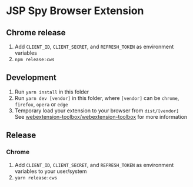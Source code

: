 # JSP Spy Browser Extension

## Chrome release
1. Add `CLIENT_ID`, `CLIENT_SECRET`, and `REFRESH_TOKEN` as environment variables
2. `npm release:cws`

## Development

1. Run `yarn install` in this folder
2. Run `yarn dev [vendor]` in this folder, where `[vendor]` can be `chrome`, `firefox`, `opera` or `edge`
3. Temporary load your extension to your browser from `dist/[vendor]`   
See [webextension-toolbox/webextension-toolbox](https://github.com/webextension-toolbox/webextension-toolbox) for more information

## Release

### Chrome
1. Add `CLIENT_ID`, `CLIENT_SECRET`, and `REFRESH_TOKEN` as environment variables to your user/system
2. `yarn release:cws`